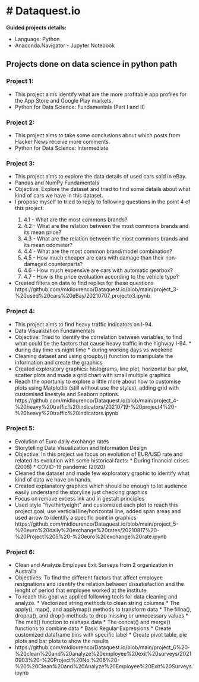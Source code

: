 <h1># Dataquest.io</h1>

**Guided projects details:**
<ul>
  <li> Language: Python
  <li> Anaconda.Navigator - Jupyter Notebook
</ul>



<h2>Projects done on data science in python path</h2>

<h3>Project 1: </h3>
<ul>
  <li> This project aims identify what are the more profitable app profiles for the App Store and Google Play markets.
  <li> Python for Data Science: Fundamentals (Part I and II)
</ul>


<h3>Project 2: </h3>
<ul>
<li> This project aims to take some conclusions about which posts from Hacker News receive more comments.
<li> Python for Data Science: Intermediate
</ul>


<h3>Project 3: </h3>
<ul>
  <li> This project aims to explore the data details of used cars sold in eBay.</li>
  <li> Pandas and NumPy Fundamentals </li>
  <li> Objective: Explore the dataset and tried to find some details about what kind of cars we have in this dataset.</li>
  <li> I propose myself to tried to reply to following questions in the point 4 of this project:</li>
  <ol>
    <li> 4.1 - What are the most commons brands?</li>
    <li> 4.2 - What are the relation between the most commons brands and its mean price?</li>
    <li> 4.3 - What are the relation between the most commons brands and its mean odometer?</li>
    <li> 4.4 - What are the most common brand/model combination?</li>
    <li> 4.5 - How much cheaper are cars with damage than their non-damaged counterparts?</li>
    <li> 4.6 - How much expensive are cars with automatic gearbox?</li>
    <li> 4.7 - How is the price evoluation according to the vehicle type?</li>
  </ol>
  <li> Created filters on data to find replies for these questions</li>
  https://github.com/midlourenco/Dataquest.io/blob/main/project_3-%20used%20cars%20eBay/20210707_projecto3.ipynb</li>
</ul>


<h3>Project 4: </h3>
  <ul>
    <li> This project aims  to find heavy traffic indicators on I-94.
    <li> Data Visualization Fundamentals
    <li> Objective: Tried to identify the correlation between variables, to find what could be the factors that cause heavy traffic in the highway I-94.
        * during day time vs night time
        * during working days vs weekend
    <li> Cleaning dataset and using groupby() function to manipulate the information and create the graphics
    <li> Created exploratory graphics: histograms, line plot, horizontal bar plot, scatter plots and made a grid chart with small multiple graphics
    <li> Reach the oportuniy to explore a little more about how to customise plots using Matplotlib (still without use the styles), adding grid with customised linestyle and Seaborn options.
    https://github.com/midlourenco/Dataquest.io/blob/main/project_4-%20heavy%20traffic%20indicators/20210719-%20project4%20-%20heavy%20traffic%20indicators.ipynb
  </ul>

<h3>Project 5: </h3>
  <ul>
    <li> Evolution of Euro daily exchange rates
    <li> Storytelling Data Visualization and Information Design
    <li> Objective: In this project we focus on evolution of EUR/USD rate and related its evolution with some historical facts:
    * During financial crises (2008) 
    * COVID-19 pandemic (2020)
    <li> Cleaned the dataset and made few exploratory graphic to identify what kind of data we have on hands.
    <li> Created explanatory graphics which should be enough to let audience easily understand the storyline just checking graphics
    <li> Focus on remove excess ink and in gestalt principles
    <li> Used style "fivethirtyeight" and customized each plot to reach this project goal; use verticial line/horizontal line, added span areas and used arrow to identify a specific point in graphics
   https://github.com/midlourenco/Dataquest.io/blob/main/project_5-%20euro%20daily%20exchange%20rates/20210817%20-%20Project%205%20-%20euro%20exchange%20rate.ipynb
  </ul>
  
  
  <h3>Project 6:</h3>
  <ul> 
   <li> Clean and Analyze Employee Exit Surveys from 2 organization in Australia
   <li> Objectives: To find the different factors that affect employee resignations and identify the relation between dissatisfaction and the lenght of period that employee worked at the institute.
   <li> To reach this goal we applied following tools for data cleaning and analyze.
      * Vectorized string methods to clean string columns
      * The apply(), map(), and applymap() methods to transform data
      * The fillna(), dropna(), and drop() methods to drop missing or unnecessary values
      * The melt() function to reshape data
      * The concat() and merge() functions to combine data
      * Basic Regular Expressions
      * Create customized dataframe bins with specific label
      * Create pivot table, pie plots and bar plots to show the results 
    <li> https://github.com/midlourenco/Dataquest.io/blob/main/project_6%20-%20clean%20and%20analyze%20employee%20exit%20surveys/20210903%20-%20Project%20No.%206%20-%20%20Clean%20and%20Analyze%20Employee%20Exit%20Surveys.ipynb
      </ul>

